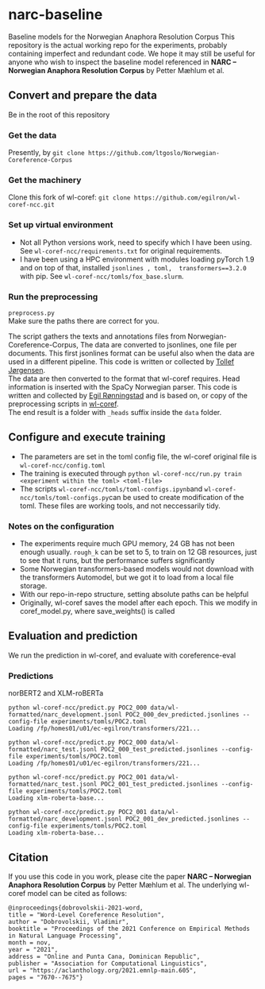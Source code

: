 # narc-baseline
Baseline models for the Norwegian Anaphora Resolution Corpus
This repository is the actual working repo for the experiments, probably containing imperfect and redundant code. We hope it may still be useful for anyone who wish to inspect the baseline model referenced in **NARC – Norwegian Anaphora Resolution Corpus** by Petter Mæhlum et al. 

## Convert and prepare the data
Be in the root of this repository  
### Get the data 


Presently, by `git clone https://github.com/ltgoslo/Norwegian-Coreference-Corpus` 


### Get the machinery 

Clone this fork of wl-coref: `git clone https://github.com/egilron/wl-coref-ncc.git`

### Set up virtual environment 
- Not all Python versions work, need to specify which I have been using. See  `wl-coref-ncc/requirements.txt` for original requirements.
- I have been using a HPC environment with modules loading pyTorch 1.9 and on top of that, installed `jsonlines
, toml,  transformers==3.2.0` with pip. See `wl-coref-ncc/tomls/fox_base.slurm`.



### Run the preprocessing 

`preprocess.py`  
Make sure the paths there are correct for you.  

The script gathers the texts and annotations files from Norwegian-Coreference-Corpus, 
The data are converted to jsonlines, one file per documents. This first jsonlines format can be useful also when the data are used in a different pipeline. This code is written or collected by [Tollef Jørgensen](https://github.com/tollefj).  
The data are then converted to the format that wl-coref requires. Head information is inserted with the SpaCy Norwegian parser. This code is written and collected by [Egil Rønningstad](https://github.com/egilron) and is based on, or copy of the preprocessing scripts in [wl-coref](https://github.com/vdobrovolskii/wl-coref).  
The end result is a folder with `_heads` suffix inside the `data` folder.

## Configure and execute training

- The parameters are set in the toml config file, the wl-coref original file is `wl-coref-ncc/config.toml`
- The training is executed through `python wl-coref-ncc/run.py train <experiment within the toml> <toml-file>`
- The scripts `wl-coref-ncc/tomls/toml-configs.ipynb`and `wl-coref-ncc/tomls/toml-configs.py`can be used to create modification of the toml. These files are working tools, and not neccessarily tidy.

### Notes on the configuration
- The experiments require much GPU memory, 24 GB has not been enough usually. `rough_k` can be set to 5, to train on 12 GB resources, just to see that it runs, but the performance suffers significantly
- Some Norwegian transformers-based models would not download with the transformers Automodel, but we got it to load from a local file storage. 
- With our repo-in-repo structure, setting absolute paths can be helpful
- Originally, wl-coref saves the model after each epoch. This we modify in coref_model.py, where save_weights() is called 


##  Evaluation and prediction
We run the prediction in wl-coref, and evaluate with coreference-eval

### Predictions
norBERT2 and XLM-roBERTa

```
python wl-coref-ncc/predict.py POC2_000 data/wl-formatted/narc_development.jsonl POC2_000_dev_predicted.jsonlines --config-file experiments/tomls/POC2.toml
Loading /fp/homes01/u01/ec-egilron/transformers/221...

python wl-coref-ncc/predict.py POC2_000 data/wl-formatted/narc_test.jsonl POC2_000_test_predicted.jsonlines --config-file experiments/tomls/POC2.toml
Loading /fp/homes01/u01/ec-egilron/transformers/221...

python wl-coref-ncc/predict.py POC2_001 data/wl-formatted/narc_test.jsonl POC2_001_test_predicted.jsonlines --config-file experiments/tomls/POC2.toml
Loading xlm-roberta-base...

python wl-coref-ncc/predict.py POC2_001 data/wl-formatted/narc_development.jsonl POC2_001_dev_predicted.jsonlines --config-file experiments/tomls/POC2.toml
Loading xlm-roberta-base...

```
## Citation
If you use this code in you work, please cite the paper **NARC – Norwegian Anaphora Resolution Corpus** by Petter Mæhlum et al. 
The underlying wl-coref model can be cited as follows:
```
@inproceedings{dobrovolskii-2021-word,
title = "Word-Level Coreference Resolution",
author = "Dobrovolskii, Vladimir",
booktitle = "Proceedings of the 2021 Conference on Empirical Methods in Natural Language Processing",
month = nov,
year = "2021",
address = "Online and Punta Cana, Dominican Republic",
publisher = "Association for Computational Linguistics",
url = "https://aclanthology.org/2021.emnlp-main.605",
pages = "7670--7675"}
```



